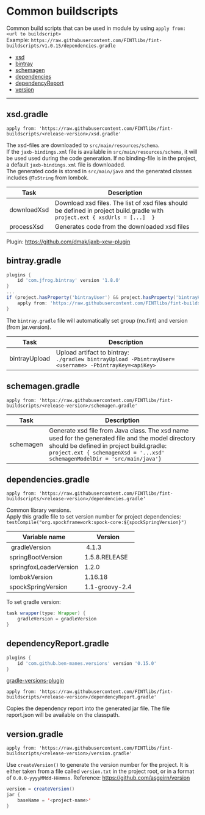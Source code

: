 # Common buildscripts

Common build scripts that can be used in module by using `apply from: <url to buildscript>`  
Example: `https://raw.githubusercontent.com/FINTlibs/fint-buildscripts/v1.0.15/dependencies.gradle`  

* [xsd](#xsdgradle)
* [bintray](#bintraygradle)
* [schemagen](#schemagengradle)
* [dependencies](#dependenciesgradle)
* [dependencyReport](#dependencyreportgradle)
* [version](#versiongradle)

---

## xsd.gradle

`apply from: 'https://raw.githubusercontent.com/FINTlibs/fint-buildscripts/<release-version>/xsd.gradle'`  

The xsd-files are downloaded to `src/main/resources/schema`.  
If the `jaxb-bindings.xml` file is available in `src/main/resources/schema`, it will be used used during the code generation. If no binding-file is in the project, a default `jaxb-bindings.xml` file is downloaded.  
The generated code is stored in `src/main/java` and the generated classes includes `@ToString` from lombok.

| Task | Description |
|------|-------------|
| downloadXsd | Download xsd files. The list of xsd files should be defined in project build.gradle with `project.ext { xsdUrls = [...]  }` |
| processXsd | Generates code from the downloaded xsd files |

Plugin: https://github.com/dmak/jaxb-xew-plugin

## bintray.gradle

```groovy
plugins {
    id 'com.jfrog.bintray' version '1.8.0'
}
...
if (project.hasProperty('bintrayUser') && project.hasProperty('bintrayKey')) {
    apply from: 'https://raw.githubusercontent.com/FINTlibs/fint-buildscripts/<release-version>/bintray.gradle'
}

```

The `bintray.gradle` file will automatically set group (no.fint) and version (from jar.version).

| Task | Description |
|------|-------------|
| bintrayUpload | Upload artifact to bintray:<br>`./gradlew bintrayUpload -PbintrayUser=<username> -PbintrayKey=<apiKey>` |

## schemagen.gradle

`apply from: 'https://raw.githubusercontent.com/FINTlibs/fint-buildscripts/<release-version>/schemagen.gradle'`

| Task | Description |
|------|-------------|
| schemagen | Generate xsd file from Java class. The xsd name used for the generated file and the model directory should be defined in project build.gradle:<br> `project.ext { schemagenXsd = '...xsd' schemagenModelDir = 'src/main/java'}` |

## dependencies.gradle

`apply from: 'https://raw.githubusercontent.com/FINTlibs/fint-buildscripts/<release-version>/dependencies.gradle'`

Common library versions.  
Apply this gradle file to set version number for project dependencies:  
`testCompile("org.spockframework:spock-core:${spockSpringVersion}")`  

| Variable name | Version |
|---------------|---------|
| gradleVersion | 4.1.3 |
| springBootVersion | 1.5.8.RELEASE |
| springfoxLoaderVersion | 1.2.0 |
| lombokVersion | 1.16.18 |
| spockSpringVersion | 1.1-groovy-2.4 |

To set gradle version:  
```groovy
task wrapper(type: Wrapper) {
    gradleVersion = gradleVersion
}
```

## dependencyReport.gradle

```groovy
plugins {
    id 'com.github.ben-manes.versions' version '0.15.0'
}
```

[gradle-versions-plugin](https://github.com/ben-manes/gradle-versions-plugin)

`apply from: 'https://raw.githubusercontent.com/FINTlibs/fint-buildscripts/<release-version>/dependencyReport.gradle'`

Copies the dependency report into the generated jar file.
The file report.json will be available on the classpath.

## version.gradle

`apply from: 'https://raw.githubusercontent.com/FINTlibs/fint-buildscripts/<release-version>/version.gradle'`

Use `createVersion()` to generate the version number for the project.  It is either taken from a file called
`version.txt` in the project root, or in a format of `0.0.0-yyyyMMdd-HHmmss`.
Reference: https://github.com/asgeirn/version

```java
version = createVersion()
jar {
    baseName = '<project-name>'
}
```
